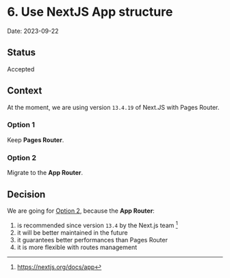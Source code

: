 # 6. Use NextJS App structure

Date: 2023-09-22

## Status

Accepted

## Context

At the moment, we are using version `13.4.19` of Next.JS with Pages Router.

### Option 1
Keep **Pages Router**.

### Option 2
Migrate to the **App Router**.

## Decision

We are going for [Option 2](#option-2), because the **App Router**:
1. is recommended since version `13.4` by the Next.js team [^1] 
2. it will be better maintained in the future
3. it guarantees better performances than Pages Router
4. it is more flexible with routes management

[^1]: https://nextjs.org/docs/app
